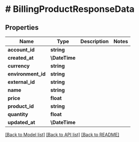 # # BillingProductResponseData

## Properties

Name | Type | Description | Notes
------------ | ------------- | ------------- | -------------
**account_id** | **string** |  |
**created_at** | **\DateTime** |  |
**currency** | **string** |  |
**environment_id** | **string** |  |
**external_id** | **string** |  |
**name** | **string** |  |
**price** | **float** |  |
**product_id** | **string** |  |
**quantity** | **float** |  |
**updated_at** | **\DateTime** |  |

[[Back to Model list]](../../README.md#models) [[Back to API list]](../../README.md#endpoints) [[Back to README]](../../README.md)
